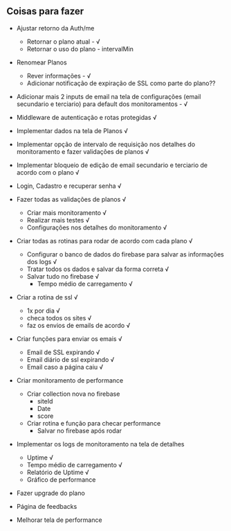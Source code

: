 ## Coisas para fazer

- Ajustar retorno da Auth/me
  - Retornar o plano atual - √
  - Retornar o uso do plano - intervalMin

- Renomear Planos
  - Rever informações - √
  - Adicionar notificação de expiração de SSL como parte do plano??

- Adicionar mais 2 inputs de email na tela de configurações (email secundario e terciario) para default dos monitoramentos - √

- Middleware de autenticação e rotas protegidas √

- Implementar dados na tela de Planos √

- Implementar opção de intervalo de requisição nos detalhes do monitoramento e fazer validações de planos √

- Implementar bloqueio de edição de email secundario e terciario
de acordo com o plano √

- Login, Cadastro e recuperar senha √

- Fazer todas as validações de planos √
  - Criar mais monitoramento √
  - Realizar mais testes √
  - Configurações nos detalhes do monitoramento √

- Criar todas as rotinas para rodar de acordo com cada plano √
  - Configurar o banco de dados do firebase para salvar as informações dos logs √
  - Tratar todos os dados e salvar da forma correta √
  - Salvar tudo no firebase √
    - Tempo médio de carregamento √

- Criar a rotina de ssl √
  - 1x por dia √
  - checa todos os sites √
  - faz os envios de emails de acordo √

- Criar funções para enviar os emais √
  - Email de SSL expirando √
  - Email diário de ssl expirando √
  - Email caso a página caiu √

- Criar monitoramento de performance
  - Criar collection nova no firebase
    - siteId
    - Date
    - score
  - Criar rotina e função para checar performance
    - Salvar no firebase após rodar

- Implementar os logs de monitoramento na tela de detalhes
  - Uptime √
  - Tempo médio de carregamento √
  - Relatório de Uptime √
  - Gráfico de performance

- Fazer upgrade do plano
- Página de feedbacks
- Melhorar tela de performance